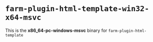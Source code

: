 # `farm-plugin-html-template-win32-x64-msvc`

This is the **x86_64-pc-windows-msvc** binary for `farm-plugin-html-template`
